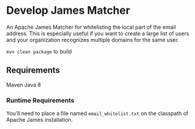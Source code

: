 # Develop James Matcher

An Apache James Matcher for whitelisting the local part of the email address.  This is especially useful if you want to create a large list of users and your organization recognizes multiple domains for the same user.

`mvn clean package` to build

## Requirements

Maven
Java 8

### Runtime Requirements

You'll need to place a file named `email_whitelist.txt` on the classpath of Apache James installation.